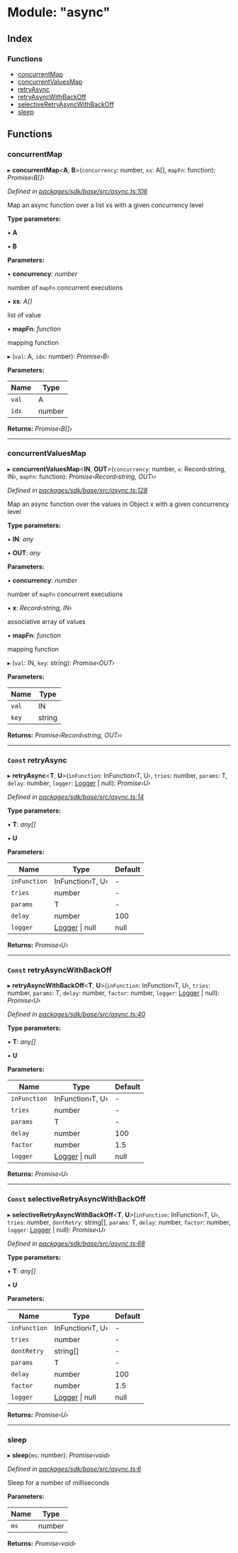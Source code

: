 # Module: "async"

## Index

### Functions

* [concurrentMap](_async_.md#concurrentmap)
* [concurrentValuesMap](_async_.md#concurrentvaluesmap)
* [retryAsync](_async_.md#const-retryasync)
* [retryAsyncWithBackOff](_async_.md#const-retryasyncwithbackoff)
* [selectiveRetryAsyncWithBackOff](_async_.md#const-selectiveretryasyncwithbackoff)
* [sleep](_async_.md#sleep)

## Functions

###  concurrentMap

▸ **concurrentMap**<**A**, **B**>(`concurrency`: number, `xs`: A[], `mapFn`: function): *Promise‹B[]›*

*Defined in [packages/sdk/base/src/async.ts:106](https://github.com/medhak1/celo-monorepo/blob/master/packages/sdk/base/src/async.ts#L106)*

Map an async function over a list xs with a given concurrency level

**Type parameters:**

▪ **A**

▪ **B**

**Parameters:**

▪ **concurrency**: *number*

number of `mapFn` concurrent executions

▪ **xs**: *A[]*

list of value

▪ **mapFn**: *function*

mapping function

▸ (`val`: A, `idx`: number): *Promise‹B›*

**Parameters:**

Name | Type |
------ | ------ |
`val` | A |
`idx` | number |

**Returns:** *Promise‹B[]›*

___

###  concurrentValuesMap

▸ **concurrentValuesMap**<**IN**, **OUT**>(`concurrency`: number, `x`: Record‹string, IN›, `mapFn`: function): *Promise‹Record‹string, OUT››*

*Defined in [packages/sdk/base/src/async.ts:128](https://github.com/medhak1/celo-monorepo/blob/master/packages/sdk/base/src/async.ts#L128)*

Map an async function over the values in Object x with a given concurrency level

**Type parameters:**

▪ **IN**: *any*

▪ **OUT**: *any*

**Parameters:**

▪ **concurrency**: *number*

number of `mapFn` concurrent executions

▪ **x**: *Record‹string, IN›*

associative array of values

▪ **mapFn**: *function*

mapping function

▸ (`val`: IN, `key`: string): *Promise‹OUT›*

**Parameters:**

Name | Type |
------ | ------ |
`val` | IN |
`key` | string |

**Returns:** *Promise‹Record‹string, OUT››*

___

### `Const` retryAsync

▸ **retryAsync**<**T**, **U**>(`inFunction`: InFunction‹T, U›, `tries`: number, `params`: T, `delay`: number, `logger`: [Logger](_logger_.md#logger) | null): *Promise‹U›*

*Defined in [packages/sdk/base/src/async.ts:14](https://github.com/medhak1/celo-monorepo/blob/master/packages/sdk/base/src/async.ts#L14)*

**Type parameters:**

▪ **T**: *any[]*

▪ **U**

**Parameters:**

Name | Type | Default |
------ | ------ | ------ |
`inFunction` | InFunction‹T, U› | - |
`tries` | number | - |
`params` | T | - |
`delay` | number | 100 |
`logger` | [Logger](_logger_.md#logger) &#124; null | null |

**Returns:** *Promise‹U›*

___

### `Const` retryAsyncWithBackOff

▸ **retryAsyncWithBackOff**<**T**, **U**>(`inFunction`: InFunction‹T, U›, `tries`: number, `params`: T, `delay`: number, `factor`: number, `logger`: [Logger](_logger_.md#logger) | null): *Promise‹U›*

*Defined in [packages/sdk/base/src/async.ts:40](https://github.com/medhak1/celo-monorepo/blob/master/packages/sdk/base/src/async.ts#L40)*

**Type parameters:**

▪ **T**: *any[]*

▪ **U**

**Parameters:**

Name | Type | Default |
------ | ------ | ------ |
`inFunction` | InFunction‹T, U› | - |
`tries` | number | - |
`params` | T | - |
`delay` | number | 100 |
`factor` | number | 1.5 |
`logger` | [Logger](_logger_.md#logger) &#124; null | null |

**Returns:** *Promise‹U›*

___

### `Const` selectiveRetryAsyncWithBackOff

▸ **selectiveRetryAsyncWithBackOff**<**T**, **U**>(`inFunction`: InFunction‹T, U›, `tries`: number, `dontRetry`: string[], `params`: T, `delay`: number, `factor`: number, `logger`: [Logger](_logger_.md#logger) | null): *Promise‹U›*

*Defined in [packages/sdk/base/src/async.ts:68](https://github.com/medhak1/celo-monorepo/blob/master/packages/sdk/base/src/async.ts#L68)*

**Type parameters:**

▪ **T**: *any[]*

▪ **U**

**Parameters:**

Name | Type | Default |
------ | ------ | ------ |
`inFunction` | InFunction‹T, U› | - |
`tries` | number | - |
`dontRetry` | string[] | - |
`params` | T | - |
`delay` | number | 100 |
`factor` | number | 1.5 |
`logger` | [Logger](_logger_.md#logger) &#124; null | null |

**Returns:** *Promise‹U›*

___

###  sleep

▸ **sleep**(`ms`: number): *Promise‹void›*

*Defined in [packages/sdk/base/src/async.ts:6](https://github.com/medhak1/celo-monorepo/blob/master/packages/sdk/base/src/async.ts#L6)*

Sleep for a number of milliseconds

**Parameters:**

Name | Type |
------ | ------ |
`ms` | number |

**Returns:** *Promise‹void›*
